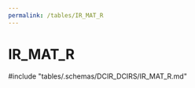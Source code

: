 ```yaml
---
permalink: /tables/IR_MAT_R
---
```

# IR_MAT_R

<!-- ATTENTION : Ne pas supprimer ou modifier la ligne ci-dessous -->
#include "tables/.schemas/DCIR_DCIRS/IR_MAT_R.md"
<!-- ATTENTION : Ne pas supprimer ou modifier la ligne ci-dessus -->
